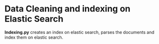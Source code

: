 # Data Cleaning and indexing on Elastic Search

**Indexing.py** creates an index on elastic search, parses the documents and index them on elastic search.
